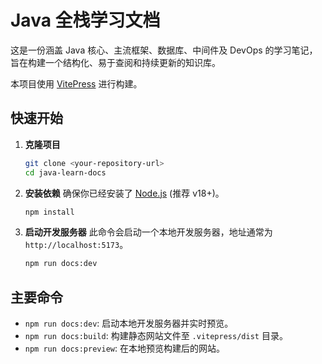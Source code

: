# Java 全栈学习文档

这是一份涵盖 Java 核心、主流框架、数据库、中间件及 DevOps 的学习笔记，旨在构建一个结构化、易于查阅和持续更新的知识库。

本项目使用 [VitePress](https://vitepress.dev/) 进行构建。

## 快速开始

1.  **克隆项目**
    ```bash
    git clone <your-repository-url>
    cd java-learn-docs
    ```

2.  **安装依赖**
    确保你已经安装了 [Node.js](https://nodejs.org/) (推荐 v18+)。
    ```bash
    npm install
    ```

3.  **启动开发服务器**
    此命令会启动一个本地开发服务器，地址通常为 `http://localhost:5173`。
    ```bash
    npm run docs:dev
    ```

## 主要命令

- `npm run docs:dev`: 启动本地开发服务器并实时预览。
- `npm run docs:build`: 构建静态网站文件至 `.vitepress/dist` 目录。
- `npm run docs:preview`: 在本地预览构建后的网站。
